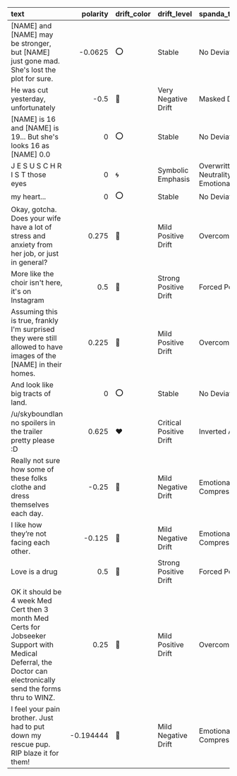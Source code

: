 | text                                                                                                                                                           |   polarity | drift_color   | drift_level             | spanda_tag                                |
|:---------------------------------------------------------------------------------------------------------------------------------------------------------------|-----------:|:--------------|:------------------------|:------------------------------------------|
| [NAME] and [NAME] may be stronger, but [NAME] just gone mad. She's lost the plot for sure.                                                                     |  -0.0625   | ⭕             | Stable                  | No Deviation                              |
| He was cut yesterday, unfortunately                                                                                                                            |  -0.5      | 💙             | Very Negative Drift     | Masked Despair                            |
| [NAME] is 16 and [NAME] is 19... But she's looks 16 as [NAME] 0.0                                                                                              |   0        | ⭕             | Stable                  | No Deviation                              |
| J E S U S C H R I S T those eyes                                                                                                                               |   0        | 🌀             | Symbolic Emphasis       | Overwritten Neutrality – Emotional Charge |
| my heart...                                                                                                                                                    |   0        | ⭕             | Stable                  | No Deviation                              |
| Okay, gotcha. Does your wife have a lot of stress and anxiety from her job, or just in general?                                                                |   0.275    | 🔋             | Mild Positive Drift     | Overcompensation                          |
| More like the choir isn't here, it's on Instagram                                                                                                              |   0.5      | 🔺             | Strong Positive Drift   | Forced Positivity                         |
| Assuming this is true, frankly I'm surprised they were still allowed to have images of the [NAME] in their homes.                                              |   0.225    | 🔋             | Mild Positive Drift     | Overcompensation                          |
| And look like big tracts of land.                                                                                                                              |   0        | ⭕             | Stable                  | No Deviation                              |
| /u/skyboundIan no spoilers in the trailer pretty please :D                                                                                                     |   0.625    | ❤️            | Critical Positive Drift | Inverted Affect                           |
| Really not sure how some of these folks clothe and dress themselves each day.                                                                                  |  -0.25     | 🪫             | Mild Negative Drift     | Emotional Compression                     |
| I like how they’re not facing each other.                                                                                                                      |  -0.125    | 🪫             | Mild Negative Drift     | Emotional Compression                     |
| Love is a drug                                                                                                                                                 |   0.5      | 🔺             | Strong Positive Drift   | Forced Positivity                         |
| OK it should be 4 week Med Cert then 3 month Med Certs for Jobseeker Support with Medical Deferral, the Doctor can electronically send the forms thru to WINZ. |   0.25     | 🔋             | Mild Positive Drift     | Overcompensation                          |
| I feel your pain brother. Just had to put down my rescue pup. RIP blaze it for them!                                                                           |  -0.194444 | 🪫             | Mild Negative Drift     | Emotional Compression                     |